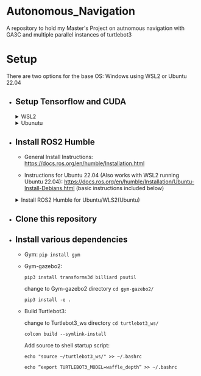 # Autonomous_Navigation
A repository to hold my Master's Project on autnomous navigation with GA3C and multiple parallel instances of turtlebot3

# Setup

There are two options for the base OS: Windows using WSL2 or Ubuntu 22.04

* ## Setup Tensorflow and CUDA ##

  <details>
  <summary>WSL2</summary>
      <br>
      
  * Setup WSL2: https://learn.microsoft.com/en-us/windows/wsl/install (basic instructions included below)
  
    `wsl --install `
  
  * Setup CUDA for WSL2: https://docs.nvidia.com/cuda/wsl-user-guide/index.html (basic instructions included below)
  
      *Get GPU driver for Windows: https://www.nvidia.com/download/index.aspx
  
      *Get WSL-Ubuntu CUDA toolkit: [WSL_CUDA_TOOLKIT](https://developer.nvidia.com/cuda-downloads?target_os=Linux&target_arch=x86_64&Distribution=WSL-Ubuntu&target_version=2.0&target_type=deb_local) (basic instructions below)
    
        wget https://developer.download.nvidia.com/compute/cuda/repos/wsl-ubuntu/x86_64/cuda-wsl-ubuntu.pin
    
        sudo mv cuda-wsl-ubuntu.pin /etc/apt/preferences.d/cuda-repository-pin-600
    
        wget https://developer.download.nvidia.com/compute/cuda/12.3.1/local_installers/cuda-repo-wsl-ubuntu-12-3-local_12.3.1-1_amd64.deb
    
        sudo dpkg -i cuda-repo-wsl-ubuntu-12-3-local_12.3.1-1_amd64.deb
    
        sudo cp /var/cuda-repo-wsl-ubuntu-12-3-local/cuda-*-keyring.gpg /usr/share/keyrings/
    
        sudo apt-get update
    
        sudo apt-get -y install cuda-toolkit-12-3
    
  * Setup Tensorflow 2.14.0: https://www.tensorflow.org/install/pip#windows-wsl2 (basic instructions included below)
 
      Check for that nvidia drivers are working: `nvidia-smi`
    
      `pip install --upgrade pip`
    
      `pip install tensorflow[and-cuda]`
  
      Verify the install with: `python3 -c "import tensorflow as tf; print(tf.config.list_physical_devices('GPU'))"`
  
    </details>

    <details>
      <summary>Ubunutu</summary>
      <br>
 
      * Get GPU drivers for Ubuntu
      * Setup Tensorflow 2.14.0: https://www.tensorflow.org/install/pip#linux (basic instructions included below)
 
        Check that nvidia drivers are working: `nvidia-smi`
 
        `pip install --upgrade pip`
 
        `pip install tensorflow[and-cuda]`
 
        Verify the install with: `python3 -c "import tensorflow as tf; print(tf.config.list_physical_devices('GPU'))"`
      
    </details>
    
  * ## Install ROS2 Humble ##
  
    * General Install Instructions: https://docs.ros.org/en/humble/Installation.html
    
    * Instructions for Ubuntu 22.04 (Also works with WSL2 running Ubuntu 22.04): https://docs.ros.org/en/humble/Installation/Ubuntu-Install-Debians.html (basic instructions included below)
    
    <details>
      <summary>Install ROS2 Humble for Ubuntu/WLS2(Ubuntu)</summary>
      <br>
  
      ```
      locale  # check for UTF-8
  
      sudo apt update && sudo apt install locales
      sudo locale-gen en_US en_US.UTF-8
      sudo update-locale LC_ALL=en_US.UTF-8 LANG=en_US.UTF-8
      export LANG=en_US.UTF-8
      
      locale  # verify settings
      
      sudo apt install software-properties-common
      sudo add-apt-repository universe
      sudo apt update && sudo apt install curl -y
      sudo curl -sSL https://raw.githubusercontent.com/ros/rosdistro/master/ros.key -o /usr/share/keyrings/ros-archive-keyring.gpg
      echo "deb [arch=$(dpkg --print-architecture) signed-by=/usr/share/keyrings/ros-archive-keyring.gpg] http://packages.ros.org/ros2/ubuntu $(. /etc/os-release && echo $UBUNTU_CODENAME) main" | sudo tee /etc/apt/sources.list.d/ros2.list > /dev/null
      sudo apt update
      sudo apt upgrade
      sudo apt install ros-humble-desktop
      sudo apt install ros-dev-tools
      source /opt/ros/humble/setup.bash # Replace ".bash" with your shell if you're not using bash. Possible values are: setup.bash, setup.sh, setup.zsh
      
      #Add source to shell startup script: 
      echo "source /opt/ros/humble/setup.bash" >> ~/.bashrc
      #Install Gazebo: 
      sudo apt install ros-humble-gazebo-*
      ```
  
    </details>

  * ## Clone this repository ##
  * ## Install various dependencies ##
      * Gym:
            `pip install gym`
      * Gym-gazebo2:
  
        `pip3 install transforms3d billiard psutil`
   
        change to Gym-gazebo2 directory `cd gym-gazebo2/`
   
        `pip3 install -e .`
      * Build Turtlebot3:
        
        change to Turtlebot3_ws directory `cd turtlebot3_ws/`
        
        `colcon build --symlink-install`
        
        Add source to shell startup script:
        
        `echo "source ~/turtlebot3_ws/" >> ~/.bashrc`
        
        `echo “export TURTLEBOT3_MODEL=waffle_depth” >> ~/.bashrc`
